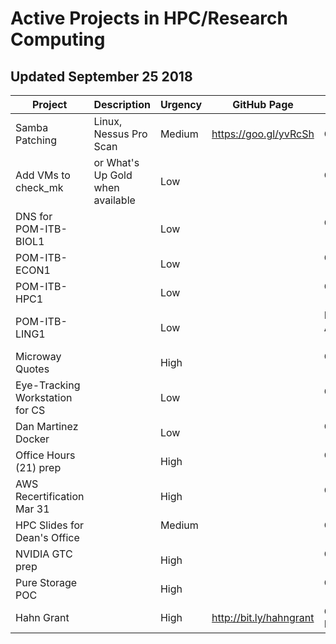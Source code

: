  # Active Projects in HPC/Research Computing
 
 ## Updated September 25 2018
 
| Project               | Description                      | Urgency | GitHub Page          | Status                      |
| --------------------  | ------------------               | ------- | ----------------     | -----------                 |
| Samba Patching        | Linux, Nessus Pro Scan           | Medium  | https://goo.gl/yvRcSh | Completed  |  
| Add VMs to check_mk   | or What's Up Gold when available | Low      |                   | Completed                        | 
| DNS for POM-ITB-BIOL1 |                                   | Low      |                   | Completed              | 
| POM-ITB-ECON1         |                                   | Low      |                   | Completed             |
| POM-ITB-HPC1          |                                   | Low      |                   | Completed        |
| POM-ITB-LING1         |                                   | Low      |                   | Investigating AWS setup        |
| Microway Quotes       |                                   | High     |                   | Completed         |
| Eye-Tracking Workstation for CS |                         | Low      |                   | Completed           |
| Dan Martinez Docker   |                                   | Low      |                   | Completed           |
| Office Hours (21) prep |                                  | High     |                   | Completed                    |
| AWS Recertification Mar 31 |                              | High     |                   | Completed                    |
| HPC Slides for Dean's Office |                            | Medium   |                   | Completed               |
| NVIDIA GTC prep       |                                   | High     |                   | Completed         |
| Pure Storage POC      |                                   | High     |                   | Completed         |
| Hahn Grant            |                                   | High     | http://bit.ly/hahngrant    | Ongoing till May 2019      |

